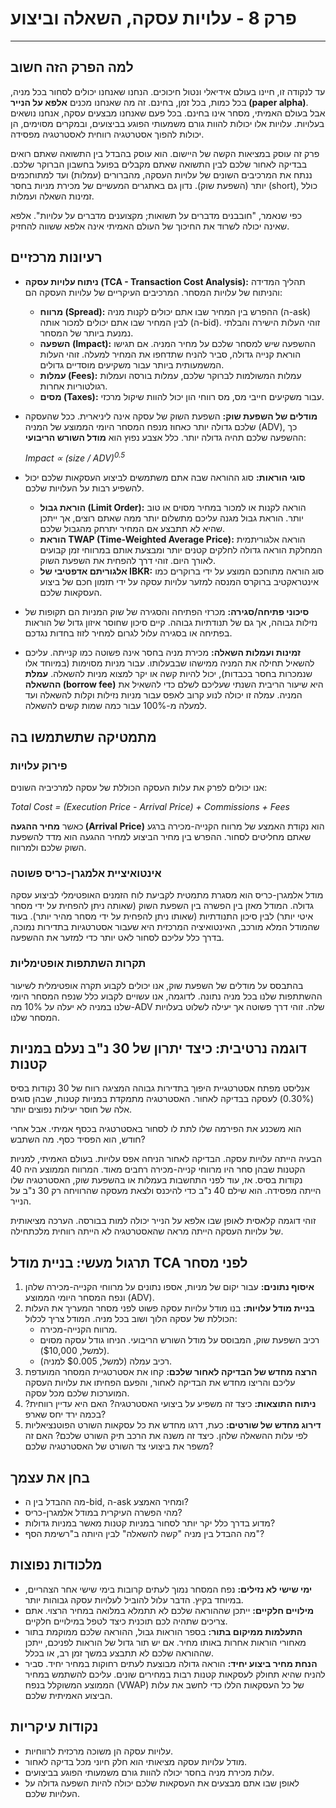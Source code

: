 # פרק 8 - עלויות עסקה, השאלה וביצוע

***

## למה הפרק הזה חשוב

עד לנקודה זו, חיינו בעולם אידיאלי ונטול חיכוכים. הנחנו שאנחנו יכולים לסחור בכל מניה, בכל כמות, בכל זמן, בחינם. זה מה שאנחנו מכנים **אלפא על הנייר (paper alpha)**. אבל בעולם האמיתי, מסחר אינו בחינם. בכל פעם שאנחנו מבצעים עסקה, אנחנו נושאים בעלויות. עלויות אלו יכולות להוות גורם משמעותי הפוגע בביצועים, ובמקרים מסוימים, הן יכולות להפוך אסטרטגיה רווחית לאסטרטגיה מפסידה.

פרק זה עוסק במציאות הקשה של היישום. הוא עוסק בהבדל בין התשואה שאתם רואים בבדיקה לאחור שלכם לבין התשואה שאתם מקבלים בפועל בחשבון הברוקר שלכם. ננתח את המרכיבים השונים של עלויות העסקה, מהברורים (עמלות) ועד למתוחכמים יותר (השפעת שוק). נדון גם באתגרים המעשיים של מכירת מניות בחסר (short), כולל זמינות השאלה ועמלות.

כפי שנאמר, "חובבנים מדברים על תשואות; מקצוענים מדברים על עלויות". אלפא שאינה יכולה לשרוד את החיכוך של העולם האמיתי אינה אלפא ששווה להחזיק.

## רעיונות מרכזיים

- **ניתוח עלויות עסקה (TCA - Transaction Cost Analysis):** תהליך המדידה והניתוח של עלויות המסחר. המרכיבים העיקריים של עלויות העסקה הם:
    - **מרווח (Spread):** ההפרש בין המחיר שבו אתם יכולים לקנות מניה (ה-ask) לבין המחיר שבו אתם יכולים למכור אותה (ה-bid). זוהי העלות הישירה והבלתי נמנעת ביותר של המסחר.
    - **השפעה (Impact):** ההשפעה שיש למסחר שלכם על מחיר המניה. אם תגישו הוראת קנייה גדולה, סביר להניח שתדחפו את המחיר למעלה. זוהי העלות המשמעותית ביותר עבור משקיעים מוסדיים גדולים.
    - **עמלות (Fees):** עמלות המשולמות לברוקר שלכם, עמלות בורסה ועמלות רגולטוריות אחרות.
    - **מסים (Taxes):** עבור משקיעים חייבי מס, מס רווחי הון יכול להוות שיקול מרכזי.

- **מודלים של השפעת שוק:** השפעת השוק של עסקה אינה ליניארית. ככל שהעסקה שלכם גדולה יותר כאחוז מנפח המסחר היומי הממוצע של המניה (ADV), כך ההשפעה שלכם תהיה גדולה יותר. כלל אצבע נפוץ הוא **מודל השורש הריבועי**:

  *Impact ∝ (size / ADV)<sup>0.5</sup>*

- **סוגי הוראות:** סוג ההוראה שבה אתם משתמשים לביצוע העסקאות שלכם יכול להשפיע רבות על העלויות שלכם.
    - **הוראת גבול (Limit Order):** הוראה לקנות או למכור במחיר מסוים או טוב יותר. הוראת גבול מגנה עליכם מתשלום יותר ממה שאתם רוצים, אך ייתכן שהיא לא תתבצע אם המחיר יתרחק מהגבול שלכם.
    - **הוראת TWAP (Time-Weighted Average Price):** הוראה אלגוריתמית המחלקת הוראה גדולה לחלקים קטנים יותר ומבצעת אותם במרווחי זמן קבועים לאורך היום. זוהי דרך להפחית את השפעת השוק.
    - **אלגוריתם אדפטיבי של IBKR:** סוג הוראה מתוחכם המוצע על ידי ברוקרים כמו אינטראקטיב ברוקרס המנסה למזער עלויות עסקה על ידי תזמון חכם של ביצוע העסקאות שלכם.

- **סיכוני פתיחה/סגירה:** מכרזי הפתיחה והסגירה של שוק המניות הם תקופות של נזילות גבוהה, אך גם של תנודתיות גבוהה. קיים סיכון שחוסר איזון גדול של הוראות בפתיחה או בסגירה עלול לגרום למחיר לזוז בחדות נגדכם.

- **זמינות ועמלות השאלה:** מכירת מניה בחסר אינה פשוטה כמו קנייתה. עליכם להשאיל תחילה את המניה ממישהו שבבעלותו. עבור מניות מסוימות (במיוחד אלו שנמכרות בחסר בכבדות), יכול להיות קשה או יקר למצוא מניות להשאלה. **עמלת ההשאלה (borrow fee)** היא שיעור הריבית השנתי שעליכם לשלם כדי להשאיל את המניה. עמלה זו יכולה לנוע קרוב לאפס עבור מניות נזילות וקלות להשאלה ועד למעלה מ-100% עבור כמה שמות קשים להשאלה.

## מתמטיקה שתשתמשו בה

### פירוק עלויות

אנו יכולים לפרק את עלות העסקה הכוללת של עסקה למרכיביה השונים:

*Total Cost = (Execution Price - Arrival Price) + Commissions + Fees*

כאשר **מחיר ההגעה (Arrival Price)** הוא נקודת האמצע של מרווח הקנייה-מכירה ברגע שאתם מחליטים לסחור. ההפרש בין מחיר הביצוע למחיר ההגעה הוא מדד להשפעת השוק שלכם ולמרווח.

### אינטואיציית אלמגרן-כריס פשוטה

מודל אלמגרן-כריס הוא מסגרת מתמטית לקביעת לוח הזמנים האופטימלי לביצוע עסקה גדולה. המודל מאזן בין הפשרה בין השפעת השוק (שאותה ניתן להפחית על ידי מסחר איטי יותר) לבין סיכון התנודתיות (שאותו ניתן להפחית על ידי מסחר מהיר יותר). בעוד שהמודל המלא מורכב, האינטואיציה המרכזית היא שעבור אסטרטגיות בתדירות נמוכה, בדרך כלל עליכם לסחור לאט יותר כדי למזער את ההשפעה.

### תקרות השתתפות אופטימליות

בהתבסס על מודלים של השפעת שוק, אנו יכולים לקבוע תקרה אופטימלית לשיעור ההשתתפות שלנו בכל מניה נתונה. לדוגמה, אנו עשויים לקבוע כלל שנפח המסחר היומי שלנו במניה לא יעלה על 10% מה-ADV שלה. זוהי דרך פשוטה אך יעילה לשלוט בעלויות המסחר שלנו.

## דוגמה נרטיבית: כיצד יתרון של 30 נ"ב נעלם במניות קטנות

אנליסט מפתח אסטרטגיית היפוך בתדירות גבוהה המציגה רווח של 30 נקודות בסיס (0.30%) לעסקה בבדיקה לאחור. האסטרטגיה מתמקדת במניות קטנות, שבהן סוגים אלה של חוסר יעילות נפוצים יותר.

הוא משכנע את הפירמה שלו לתת לו לסחור באסטרטגיה בכסף אמיתי. אבל אחרי חודש, הוא הפסיד כסף. מה השתבש?

הבעיה הייתה עלויות עסקה. הבדיקה לאחור הניחה אפס עלויות. בעולם האמיתי, למניות הקטנות שבהן סחר היו מרווחי קנייה-מכירה רחבים מאוד. המרווח הממוצע היה 40 נקודות בסיס. אז, עוד לפני התחשבות בעמלות או בהשפעת שוק, האסטרטגיה שלו הייתה מפסידה. הוא שילם 40 נ"ב כדי להיכנס ולצאת מעסקה שהרוויחה רק 30 נ"ב על הנייר.

זוהי דוגמה קלאסית לאופן שבו אלפא על הנייר יכולה למות בבורסה. הערכה מציאותית של עלויות העסקה הייתה מראה שהאסטרטגיה לא הייתה רווחית מלכתחילה.

## תרגול מעשי: בניית מודל TCA לפני מסחר

1.  **איסוף נתונים:** עבור יקום של מניות, אספו נתונים על מרווחי הקנייה-מכירה שלהן ונפח המסחר היומי הממוצע (ADV).
2.  **בניית מודל עלויות:** בנו מודל עלויות עסקה פשוט לפני מסחר המעריך את העלות הכוללת של עסקה הלוך ושוב בכל מניה. המודל צריך לכלול:
    -   מרווח הקנייה-מכירה.
    -   רכיב השפעת שוק, המבוסס על מודל השורש הריבועי. הניחו גודל עסקה מסוים (למשל, $10,000).
    -   רכיב עמלה (למשל, $0.005 למניה).
3.  **הרצה מחדש של הבדיקה לאחור שלכם:** קחו את אסטרטגיית המסחר המועדפת עליכם והריצו מחדש את הבדיקה לאחור, והפעם הפחיתו את עלויות העסקה המוערכות שלכם מכל עסקה.
4.  **ניתוח התוצאות:** כיצד זה משפיע על ביצועי האסטרטגיה? האם היא עדיין רווחית? בכמה ירד יחס שארפ?
5.  **דירוג מחדש של שורטים:** כעת, דרגו מחדש את כל עסקאות השורט הפוטנציאליות לפי עלות ההשאלה שלהן. כיצד זה משנה את הרכב תיק השורט שלכם? האם זה משפר את ביצועי צד השורט של האסטרטגיה שלכם?

## בחן את עצמך

- מה ההבדל בין ה-bid, ה-ask ומחיר האמצע?
- מהי הפשרה העיקרית במודל אלמגרן-כריס?
- מדוע בדרך כלל יקר יותר לסחור במניות קטנות מאשר במניות גדולות?
- מה ההבדל בין מניה "קשה להשאלה" לבין היותה ב"רשימת הסף"?

## מלכודות נפוצות

- **ימי שישי לא נזילים:** נפח המסחר נמוך לעתים קרובות בימי שישי אחר הצהריים, במיוחד בקיץ. הדבר עלול להוביל לעלויות עסקה גבוהות יותר.
- **מילויים חלקיים:** ייתכן שההוראה שלכם לא תתמלא במלואה במחיר הרצוי. אתם צריכים שתהיה לכם תוכנית כיצד לטפל במילויים חלקיים.
- **התעלמות ממיקום בתור:** בספר הוראות גבול, ההוראה שלכם ממוקמת בתור מאחורי הוראות אחרות באותו מחיר. אם יש תור גדול של הוראות לפניכם, ייתכן שההוראה שלכם לא תתבצע במשך זמן רב, או בכלל.
- **הנחת מחיר ביצוע יחיד:** הוראה גדולה מבוצעת לעתים רחוקות במחיר יחיד. סביר להניח שהיא תחולק לעסקאות קטנות רבות במחירים שונים. עליכם להשתמש במחיר הממוצע המשוקלל בנפח (VWAP) של כל העסקאות הללו כדי לחשב את עלות הביצוע האמיתית שלכם.

## נקודות עיקריות

-   עלויות עסקה הן משוכה מרכזית לרווחיות.
-   מודל עלויות עסקה מציאותי הוא חלק חיוני מכל בדיקה לאחור.
-   עלות מכירת מניה בחסר יכולה להוות גורם משמעותי הפוגע בביצועים.
-   לאופן שבו אתם מבצעים את העסקאות שלכם יכולה להיות השפעה גדולה על העלויות שלכם.
